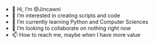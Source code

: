 - 👋 Hi, I’m @Jincawni
- 👀 I’m interested in creating scripts and code
- 🌱 I’m currently learning Python and Computer Sciences
- 💞️ I’m looking to collaborate on nothing right now
- 📫 How to reach me, maybe when I have more value

<!---
Jincawni/Jincawni is a ✨ special ✨ repository because its `README.md` (this file) appears on your GitHub profile.
You can click the Preview link to take a look at your changes.
--->

